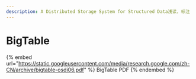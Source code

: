 ```yaml
---
description: A Distributed Storage System for Structured Data浅读，标注
---
```


# BigTable

{% embed url="https://static.googleusercontent.com/media/research.google.com/zh-CN/archive/bigtable-osdi06.pdf" %}
BigTable PDF
{% endembed %}
